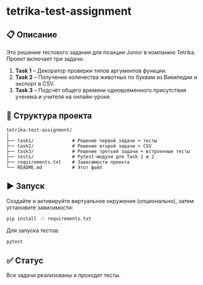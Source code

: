 # tetrika-test-assignment

## 📋 Описание

Это решение тестового задания для позиции Junior в компанию Tetrika. Проект включает три задачи:

1. **Task 1** – Декоратор проверки типов аргументов функции.
2. **Task 2** – Получение количества животных по буквам из Википедии и экспорт в CSV.
3. **Task 3** – Подсчёт общего времени одновременного присутствия ученика и учителя на онлайн-уроке.

## 📁 Структура проекта

```
tetrika-test-assignment/
│
├── task1/              # Решение первой задачи + тесты
├── task2/              # Решение второй задачи + CSV
├── task3/              # Решение третьей задачи + встроенные тесты
├── tests/              # Pytest-модули для Task 1 и 2
├── requirements.txt    # Зависимости проекта
└── README.md           # Этот файл
```

## ▶️ Запуск

Создайте и активируйте виртуальное окружение (опционально), затем установите зависимости:

```bash
pip install -r requirements.txt
```

Для запуска тестов:

```bash
pytest
```

## ✅ Статус

Все задачи реализованы и проходят тесты.

